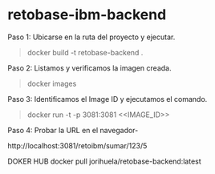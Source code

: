 # retobase-ibm-backend
Paso 1: Ubicarse en la ruta del proyecto y ejecutar.
> docker build -t retobase-backend .

Paso 2: Listamos y verificamos la imagen creada.
> docker images

Paso 3: Identificamos el Image ID y ejecutamos el comando.
> docker run -t -p 3081:3081 <<IMAGE_ID>>

Paso 4: Probar la URL en el navegador-

http://localhost:3081/retoibm/sumar/123/5



DOKER HUB
docker pull jorihuela/retobase-backend:latest

